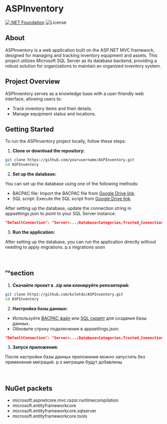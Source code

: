 # ASPInventory

[![.NET Foundation](https://img.shields.io/badge/.NET%20Foundation-blueviolet.svg)](https://www.dotnetfoundation.org/)
![License](https://img.shields.io/badge/License-MIT-blue)

## About

ASPInventory is a web application built on the ASP.NET MVC framework, designed for managing and tracking inventory equipment and assets. This project utilizes Microsoft SQL Server as its database backend, providing a robust solution for organizations to maintain an organized inventory system.

## Project Overview

ASPInventory serves as a knowledge base with a user-friendly web interface, allowing users to:

- Track inventory items and their details.
- Manage equipment status and locations.

## Getting Started

To run the ASPInventory project locally, follow these steps:

1. **Clone or download the repository:**
 ```bash
 git clone https://github.com/yourusername/ASPInventory.git
 cd ASPInventory 
```
2. **Set up the database:**

You can set up the database using one of the following methods:

* BACPAC file: Import the BACPAC file from [Google Drive link][bacpacGD].
* SQL script: Execute the SQL script from [Google Drive link][sqlScriptGD].
  
After setting up the database, update the connection string in appsettings.json to point to your SQL Server instance:
 ```json
"DefaultConnection": "Server=...;Database=Categories;Trusted_Connection=True;TrustServerCertificate=True"
```

3. **Run the application:**
   
After setting up the database, you can run the application directly without needing to apply migrations.
p.s migrations soon

ᅠ
ᅠ

## ʳᵘsection
1. **Скачайте проект в .zip или клонируйте репозиторий:**
 ```bash
 git clone https://github.com/kxlmtdx/ASPInventory.git
 cd ASPInventory 
```

2. **Настройка базы данных:**
* Используйте [BACPAC файл][bacpacGD] или [SQL скрипт][sqlScriptGD] для создания базы данных.
* Обновите строку подключения в appsettings.json:
```json
"DefaultConnection": "Server=...;Database=Categories;Trusted_Connection=True;TrustServerCertificate=True"
```

3. **Запуск приложения:**

После настройки базы данных приложение можно запустить без применения миграций. p.s миграции будут добавлены

ᅠ
ᅠ

## NuGet packets
- microsoft.aspnetcore.mvc.razor.runtimecompilation
- microsoft.entityframeworkcore
- microsoft.entityframeworkcore.sqlserver
- microsoft.entityframeworkcore.tools

[bacpacGD]: https://drive.google.com/file/d/15RSXp0X61V5kmQVPCXM0IZRecSxl78vZ/view?usp=sharing
[sqlScriptGD]: https://drive.google.com/file/d/1pOu8V6cMt4CJLEHFtuf1pb7CdhUyyMF6/view?usp=sharing
